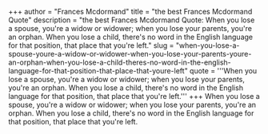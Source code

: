 +++
author = "Frances Mcdormand"
title = "the best Frances Mcdormand Quote"
description = "the best Frances Mcdormand Quote: When you lose a spouse, you're a widow or widower; when you lose your parents, you're an orphan. When you lose a child, there's no word in the English language for that position, that place that you're left."
slug = "when-you-lose-a-spouse-youre-a-widow-or-widower-when-you-lose-your-parents-youre-an-orphan-when-you-lose-a-child-theres-no-word-in-the-english-language-for-that-position-that-place-that-youre-left"
quote = '''When you lose a spouse, you're a widow or widower; when you lose your parents, you're an orphan. When you lose a child, there's no word in the English language for that position, that place that you're left.'''
+++
When you lose a spouse, you're a widow or widower; when you lose your parents, you're an orphan. When you lose a child, there's no word in the English language for that position, that place that you're left.
